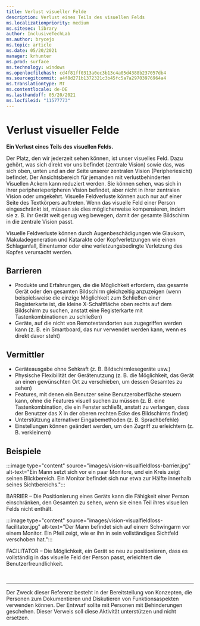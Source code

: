```yaml
---
title: Verlust visueller Felde
description: Verlust eines Teils des visuellen Felds
ms.localizationpriority: medium
ms.sitesec: library
author: InclusiveTechLab
ms.author: brycejo
ms.topic: article
ms.date: 05/20/2021
manager: krhunter
ms.prod: surface
ms.technology: windows
ms.openlocfilehash: cd4f81ff0313a0ec3b13c4a05d4388b237057db4
ms.sourcegitcommit: a4f8d271b1372321c3b45fc5a7a29703976964a4
ms.translationtype: MT
ms.contentlocale: de-DE
ms.lasthandoff: 05/20/2021
ms.locfileid: "11577773"
---
```

# <a name="visual-field-loss"></a>Verlust visueller Felde

**Ein Verlust eines Teils des visuellen Felds.**

Der Platz, den wir jederzeit sehen können, ist unser visuelles Feld. Dazu gehört, was sich direkt vor uns befindet (zentrale Vision) sowie das, was sich oben, unten und an der Seite unserer zentralen Vision (Peripheriesicht) befindet. Der Ansichtsbereich für jemanden mit verlustbehinderten Visuellen Ackern kann reduziert werden. Sie können sehen, was sich in ihrer peripherieperipheren Vision befindet, aber nicht in ihrer zentralen Vision oder umgekehrt. Visuelle Feldverluste können auch nur auf einer Seite des Textkörpers auftreten. Wenn das visuelle Feld einer Person eingeschränkt ist, müssen sie dies möglicherweise kompensieren, indem sie z. B. ihr Gerät weit genug weg bewegen, damit der gesamte Bildschirm in die zentrale Vision passt.

Visuelle Feldverluste können durch Augenbeschädigungen wie Glaukom, Makuladegeneration und Katarakte oder Kopfverletzungen wie einen Schlaganfall, Einentumor oder eine verletzungsbedingte Verletzung des Kopfes verursacht werden.

## <a name="barriers"></a>Barrieren
* Produkte und Erfahrungen, die die Möglichkeit erfordern, das gesamte Gerät oder den gesamten Bildschirm gleichzeitig anzuzeigen (wenn beispielsweise die einzige Möglichkeit zum Schließen einer Registerkarte ist, die kleine X-Schaltfläche oben rechts auf dem Bildschirm zu suchen, anstatt eine Registerkarte mit Tastenkombinationen zu schließen)
* Geräte, auf die nicht von Remotestandorten aus zugegriffen werden kann (z. B. ein Smartboard, das nur verwendet werden kann, wenn es direkt davor steht)

## <a name="facilitators"></a>Vermittler
* Geräteausgabe ohne Sehkraft (z. B. Bildschirmlesegeräte usw.)
* Physische Flexibilität der Gerätenutzung (z. B. die Möglichkeit, das Gerät an einen gewünschten Ort zu verschieben, um dessen Gesamtes zu sehen)
* Features, mit denen ein Benutzer seine Benutzeroberfläche steuern kann, ohne die Features visuell suchen zu müssen (z. B. eine Tastenkombination, die ein Fenster schließt, anstatt zu verlangen, dass der Benutzer das X in der oberen rechten Ecke des Bildschirms findet)
* Unterstützung alternativer Eingabemethoden (z. B. Sprachbefehle)
* Einstellungen können geändert werden, um den Zugriff zu erleichtern (z. B. verkleinern)


## <a name="examples"></a>Beispiele

:::image type="content" source="images/vision-visualfieldloss-barrier.jpg" alt-text="Ein Mann setzt sich vor ein paar Monitore, und ein Kreis zeigt seinen Blickbereich. Ein Monitor befindet sich nur etwa zur Hälfte innerhalb seines Sichtbereichs.":::

BARRIER – Die Positionierung eines Geräts kann die Fähigkeit einer Person einschränken, den Gesamten zu sehen, wenn sie einen Teil ihres visuellen Felds nicht enthält. 

:::image type="content" source="images/vision-visualfieldloss-facilitator.jpg" alt-text="Der Mann befindet sich auf einem Schwingarm vor einem Monitor. Ein Pfeil zeigt, wie er ihn in sein vollständiges Sichtfeld verschoben hat.":::

FACILITATOR – Die Möglichkeit, ein Gerät so neu zu positionieren, dass es vollständig in das visuelle Feld der Person passt, erleichtert die Benutzerfreundlichkeit. 


&nbsp;

[comment]: # (Footer-Anweisung)
___
Der Zweck dieser Referenz besteht in der Bereitstellung von Konzepten, die Personen zum Dokumentieren und Diskutieren von Funktionsaspekten verwenden können. Der Entwurf sollte mit Personen mit Behinderungen geschehen. Dieser Verweis soll diese Aktivität unterstützen und nicht ersetzen. 